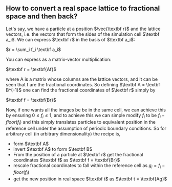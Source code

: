 ## How to convert a real space lattice to fractional space and then back?

Let's say, we have a particle at a position $\vec{\textbf r}$ and the lattice vectors, i.e. the vectors that form the sides of the simulation cell $\textbf a_i$. We can express $\textbf r$ in the basis of $\textbf a_i$:  
  
  
  $r = \sum_i f_i \textbf a_i$
  
You can express as a matrix-vector multiplication:  
  
  $\textbf r = \textbf{Af}$
  
where A is a matrix whose columns are the lattice vectors, and it can be seen that f are the fractional coordinates. So defining $\textbf A = \textbf B^{-1}$ one can find the fractional coordinates of $\textbf r$ simply by  
    
  $\textbf f = \textbf{Br}$
  
Now, if one wants all the images be be in the same cell, we can achieve this by ensuring $0 \leq f_i \leq 1$, and to achieve this we can simple modify $f_i$ to be $f_i - floor(f_i)$ and this simply translates particles to equivalent position in the reference cell under the assumption of periodic boundary conditions. So for arbitrary cell (in arbitrary dimensionality) the recipe is,

 - form $\textbf A$
 - invert $\textbf A$ to form $\textbf B$
 - From the position of a particle at $\textbf r$ get the fractional coordinates $\textbf f$ as $\textbf f = \textbf{Br}$
 - rescale fractional coordinates to fall within the reference cell as $g_i = f_i - floor(f_i)$
 - get the new position in real space $\textbf t$ as $\textbf t = \textbf{Ag}$